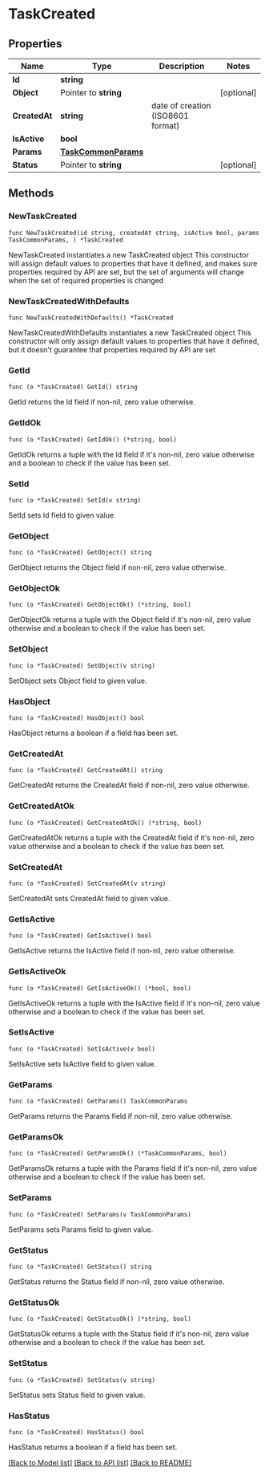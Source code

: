 # TaskCreated

## Properties

Name | Type | Description | Notes
------------ | ------------- | ------------- | -------------
**Id** | **string** |  | 
**Object** | Pointer to **string** |  | [optional] 
**CreatedAt** | **string** | date of creation (ISO8601 format) | 
**IsActive** | **bool** |  | 
**Params** | [**TaskCommonParams**](TaskCommonParams.md) |  | 
**Status** | Pointer to **string** |  | [optional] 

## Methods

### NewTaskCreated

`func NewTaskCreated(id string, createdAt string, isActive bool, params TaskCommonParams, ) *TaskCreated`

NewTaskCreated instantiates a new TaskCreated object
This constructor will assign default values to properties that have it defined,
and makes sure properties required by API are set, but the set of arguments
will change when the set of required properties is changed

### NewTaskCreatedWithDefaults

`func NewTaskCreatedWithDefaults() *TaskCreated`

NewTaskCreatedWithDefaults instantiates a new TaskCreated object
This constructor will only assign default values to properties that have it defined,
but it doesn't guarantee that properties required by API are set

### GetId

`func (o *TaskCreated) GetId() string`

GetId returns the Id field if non-nil, zero value otherwise.

### GetIdOk

`func (o *TaskCreated) GetIdOk() (*string, bool)`

GetIdOk returns a tuple with the Id field if it's non-nil, zero value otherwise
and a boolean to check if the value has been set.

### SetId

`func (o *TaskCreated) SetId(v string)`

SetId sets Id field to given value.


### GetObject

`func (o *TaskCreated) GetObject() string`

GetObject returns the Object field if non-nil, zero value otherwise.

### GetObjectOk

`func (o *TaskCreated) GetObjectOk() (*string, bool)`

GetObjectOk returns a tuple with the Object field if it's non-nil, zero value otherwise
and a boolean to check if the value has been set.

### SetObject

`func (o *TaskCreated) SetObject(v string)`

SetObject sets Object field to given value.

### HasObject

`func (o *TaskCreated) HasObject() bool`

HasObject returns a boolean if a field has been set.

### GetCreatedAt

`func (o *TaskCreated) GetCreatedAt() string`

GetCreatedAt returns the CreatedAt field if non-nil, zero value otherwise.

### GetCreatedAtOk

`func (o *TaskCreated) GetCreatedAtOk() (*string, bool)`

GetCreatedAtOk returns a tuple with the CreatedAt field if it's non-nil, zero value otherwise
and a boolean to check if the value has been set.

### SetCreatedAt

`func (o *TaskCreated) SetCreatedAt(v string)`

SetCreatedAt sets CreatedAt field to given value.


### GetIsActive

`func (o *TaskCreated) GetIsActive() bool`

GetIsActive returns the IsActive field if non-nil, zero value otherwise.

### GetIsActiveOk

`func (o *TaskCreated) GetIsActiveOk() (*bool, bool)`

GetIsActiveOk returns a tuple with the IsActive field if it's non-nil, zero value otherwise
and a boolean to check if the value has been set.

### SetIsActive

`func (o *TaskCreated) SetIsActive(v bool)`

SetIsActive sets IsActive field to given value.


### GetParams

`func (o *TaskCreated) GetParams() TaskCommonParams`

GetParams returns the Params field if non-nil, zero value otherwise.

### GetParamsOk

`func (o *TaskCreated) GetParamsOk() (*TaskCommonParams, bool)`

GetParamsOk returns a tuple with the Params field if it's non-nil, zero value otherwise
and a boolean to check if the value has been set.

### SetParams

`func (o *TaskCreated) SetParams(v TaskCommonParams)`

SetParams sets Params field to given value.


### GetStatus

`func (o *TaskCreated) GetStatus() string`

GetStatus returns the Status field if non-nil, zero value otherwise.

### GetStatusOk

`func (o *TaskCreated) GetStatusOk() (*string, bool)`

GetStatusOk returns a tuple with the Status field if it's non-nil, zero value otherwise
and a boolean to check if the value has been set.

### SetStatus

`func (o *TaskCreated) SetStatus(v string)`

SetStatus sets Status field to given value.

### HasStatus

`func (o *TaskCreated) HasStatus() bool`

HasStatus returns a boolean if a field has been set.


[[Back to Model list]](../README.md#documentation-for-models) [[Back to API list]](../README.md#documentation-for-api-endpoints) [[Back to README]](../README.md)


